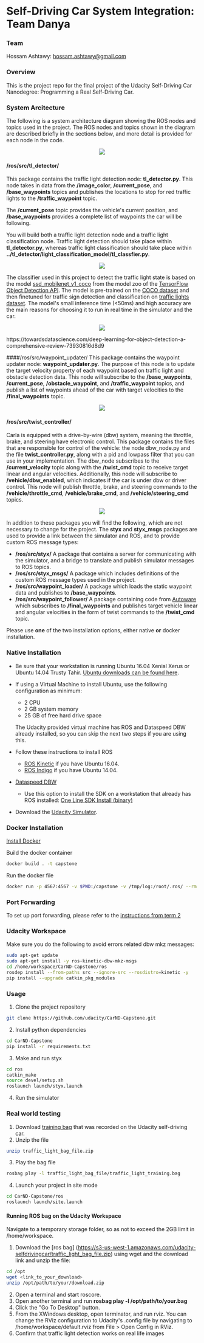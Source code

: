 # Self-Driving Car System Integration: Team Danya

### Team
Hossam Ashtawy: hossam.ashtawy@gmail.com

### Overview

This is the project repo for the final project of the Udacity Self-Driving Car Nanodegree: Programming a Real Self-Driving Car. 

### System Arcitecture

The following is a system architecture diagram showing the ROS nodes and topics used in the project. The ROS nodes and topics shown in the diagram are described briefly in the sections below, and more detail is provided for each node in the code.

<p align="center">
  <img src="imgs/final-project-ros-graph-v2.png">
</p>

#### /ros/src/tl_detector/
This package contains the traffic light detection node: **tl_detector.py**. This node takes in data from the **/image_color**, **/current_pose**, and **/base_waypoints** topics and publishes the locations to stop for red traffic lights to the **/traffic_waypoint** topic.

The **/current_pose** topic provides the vehicle's current position, and **/base_waypoints** provides a complete list of waypoints the car will be following.

You will build both a traffic light detection node and a traffic light classification node. Traffic light detection should take place within **tl_detector.py**, whereas traffic light classification should take place within **../tl_detector/light_classification_model/tl_classfier.py**.

<p align="center">
  <img src="imgs/tl-detector-ros-graph.png">
</p>

The classifier used in this project to detect the traffic light state is based on the model [ssd_mobilenet_v1_coco](https://github.com/tensorflow/models/blob/master/research/object_detection/g3doc/detection_model_zoo.md#tensorflow-detection-model-zoo) from the model zoo of the [TensorFlow Object Detection API](https://github.com/tensorflow/models/tree/master/research/object_detection). The model is pre-trained on the [COCO dataset](http://cocodataset.org) and then finetuned for traffic sign detection and classification on [traffic lights dataset](https://drive.google.com/file/d/0B-Eiyn-CUQtxdUZWMkFfQzdObUE/view). The model's small inference time (<50ms) and high accuracy are the main reasons for choosing it to run in real time in the simulator and the car.   

<p align="center">
  <img src="imgs/ssd.png" caption="hi">
</p>
https://towardsdatascience.com/deep-learning-for-object-detection-a-comprehensive-review-73930816d8d9

####/ros/src/waypoint_updater/
This package contains the waypoint updater node: **waypoint_updater.py**. The purpose of this node is to update the target velocity property of each waypoint based on traffic light and obstacle detection data. This node will subscribe to the **/base_waypoints**, **/current_pose**, **/obstacle_waypoint**, and **/traffic_waypoint** topics, and publish a list of waypoints ahead of the car with target velocities to the **/final_waypoints** topic.

<p align="center">
  <img src="imgs/waypoint-updater-ros-graph.png">
</p>

#### /ros/src/twist_controller/
Carla is equipped with a drive-by-wire (dbw) system, meaning the throttle, brake, and steering have electronic control. This package contains the files that are responsible for control of the vehicle: the node dbw_node.py and the file **twist_controller.py**, along with a pid and lowpass filter that you can use in your implementation. The dbw_node subscribes to the **/current_velocity** topic along with the **/twist_cmd** topic to receive target linear and angular velocities. Additionally, this node will subscribe to **/vehicle/dbw_enabled**, which indicates if the car is under dbw or driver control. This node will publish throttle, brake, and steering commands to the **/vehicle/throttle_cmd**, **/vehicle/brake_cmd**, and **/vehicle/steering_cmd** topics.

<p align="center">
  <img src="imgs/dbw-node-ros-graph.png">
</p>

In addition to these packages you will find the following, which are not necessary to change for the project. The **styx** and **styx_msgs** packages are used to provide a link between the simulator and ROS, and to provide custom ROS message types:

*   **/ros/src/styx/**
A package that contains a server for communicating with the simulator, and a bridge to translate and publish simulator messages to ROS topics.
*   **/ros/src/styx_msgs/**
A package which includes definitions of the custom ROS message types used in the project.
*   **/ros/src/waypoint_loader/**
A package which loads the static waypoint data and publishes to **/base_waypoints**.
*   **/ros/src/waypoint_follower/**
A package containing code from [Autoware](https://github.com/CPFL/Autoware) which subscribes to **/final_waypoints** and publishes target vehicle linear and angular velocities in the form of twist commands to the **/twist_cmd** topic.

Please use **one** of the two installation options, either native **or** docker installation.

### Native Installation

* Be sure that your workstation is running Ubuntu 16.04 Xenial Xerus or Ubuntu 14.04 Trusty Tahir. [Ubuntu downloads can be found here](https://www.ubuntu.com/download/desktop).
* If using a Virtual Machine to install Ubuntu, use the following configuration as minimum:
  * 2 CPU
  * 2 GB system memory
  * 25 GB of free hard drive space

  The Udacity provided virtual machine has ROS and Dataspeed DBW already installed, so you can skip the next two steps if you are using this.

* Follow these instructions to install ROS
  * [ROS Kinetic](http://wiki.ros.org/kinetic/Installation/Ubuntu) if you have Ubuntu 16.04.
  * [ROS Indigo](http://wiki.ros.org/indigo/Installation/Ubuntu) if you have Ubuntu 14.04.
* [Dataspeed DBW](https://bitbucket.org/DataspeedInc/dbw_mkz_ros)
  * Use this option to install the SDK on a workstation that already has ROS installed: [One Line SDK Install (binary)](https://bitbucket.org/DataspeedInc/dbw_mkz_ros/src/81e63fcc335d7b64139d7482017d6a97b405e250/ROS_SETUP.md?fileviewer=file-view-default)
* Download the [Udacity Simulator](https://github.com/udacity/CarND-Capstone/releases).

### Docker Installation
[Install Docker](https://docs.docker.com/engine/installation/)

Build the docker container
```bash
docker build . -t capstone
```

Run the docker file
```bash
docker run -p 4567:4567 -v $PWD:/capstone -v /tmp/log:/root/.ros/ --rm -it capstone
```

### Port Forwarding
To set up port forwarding, please refer to the [instructions from term 2](https://classroom.udacity.com/nanodegrees/nd013/parts/40f38239-66b6-46ec-ae68-03afd8a601c8/modules/0949fca6-b379-42af-a919-ee50aa304e6a/lessons/f758c44c-5e40-4e01-93b5-1a82aa4e044f/concepts/16cf4a78-4fc7-49e1-8621-3450ca938b77)

### Udacity Workspace
Make sure you do the following to avoid errors related dbw mkz messages:
```bash
sudo apt-get update
sudo apt-get install -y ros-kinetic-dbw-mkz-msgs
cd /home/workspace/CarND-Capstone/ros
rosdep install --from-paths src --ignore-src --rosdistro=kinetic -y
pip install --upgrade catkin_pkg_modules
```

### Usage

1. Clone the project repository
```bash
git clone https://github.com/udacity/CarND-Capstone.git
```

2. Install python dependencies
```bash
cd CarND-Capstone
pip install -r requirements.txt
```
3. Make and run styx
```bash
cd ros
catkin_make
source devel/setup.sh
roslaunch launch/styx.launch
```
4. Run the simulator

### Real world testing
1. Download [training bag](https://s3-us-west-1.amazonaws.com/udacity-selfdrivingcar/traffic_light_bag_file.zip) that was recorded on the Udacity self-driving car.
2. Unzip the file
```bash
unzip traffic_light_bag_file.zip
```
3. Play the bag file
```bash
rosbag play -l traffic_light_bag_file/traffic_light_training.bag
```
4. Launch your project in site mode
```bash
cd CarND-Capstone/ros
roslaunch launch/site.launch
```

#### Running ROS bag on the Udacity Workspace
Navigate to a temporary storage folder, so as not to exceed the 2GB limit in /home/workspace. 

1. Download the [ros bag] (https://s3-us-west-1.amazonaws.com/udacity-selfdrivingcar/traffic_light_bag_file.zip) using wget and the download link and unzip the file:
```bash
cd /opt
wget <link_to_your_download>
unzip /opt/path/to/your/download.zip
```
2. Open a terminal and start roscore.
3. Open another terminal and run **rosbag play -l /opt/path/to/your.bag**
4. Click the "Go To Desktop" button.
5. From the XWindows desktop, open terminator, and run rviz. You can change the RViz configuration to Udacity's .config file by navigating to /home/workspace/default.rviz from File > Open Config in RViz.
6. Confirm that traffic light detection works on real life images
